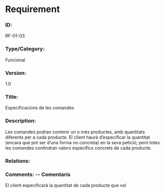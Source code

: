 # Requirement 

### ID: 
RF-01-03

### Type/Category: 
Funcional

### Version: 
1.0

### Title: 
Especificacions de les comandes

### Description: 
Les comandes podran contenir un o més productes, amb quantitats diferents per a cada producte. El client haurà d’especificar la quantitat (encara que pot ser d’una forma no concreta) en la seva petició; però totes les comandes contindran valors específics concrets de cada producte.

### Relations: 


### Comments: -- Comentaris
El client especificarà la quantitat de cada producte que vol